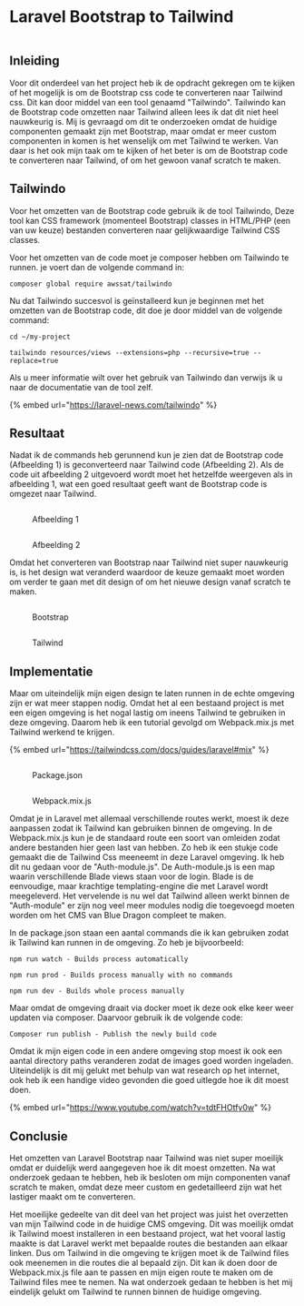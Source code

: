 # Laravel Bootstrap to Tailwind

<figure><img src="../../.gitbook/assets/vaklaravelbootstrapconvert.png" alt=""><figcaption></figcaption></figure>

## Inleiding

Voor dit onderdeel van het project heb ik de opdracht gekregen om te kijken of het mogelijk is om de Bootstrap css code te converteren naar Tailwind css. Dit kan door middel van een tool genaamd "Tailwindo". Tailwindo kan de Bootstrap code omzetten naar Tailwind alleen lees ik dat dit niet heel nauwkeurig is. Mij is gevraagd om dit te onderzoeken omdat de huidige componenten gemaakt zijn met Bootstrap, maar omdat er meer custom componenten in komen is het wenselijk om met Tailwind te werken. Van daar is het ook mijn taak om te kijken of het beter is om de Bootstrap code te converteren naar Tailwind, of om het gewoon vanaf scratch te maken.&#x20;

## Tailwindo

Voor het omzetten van de Bootstrap code gebruik ik de tool Tailwindo, Deze tool kan CSS framework (momenteel Bootstrap) classes in HTML/PHP (een van uw keuze) bestanden converteren naar gelijkwaardige Tailwind CSS classes.

Voor het omzetten van de code moet je composer hebben om Tailwindo te runnen. je voert dan de volgende command in:&#x20;

```
composer global require awssat/tailwindo
```

Nu dat Tailwindo succesvol is geïnstalleerd kun je beginnen met het omzetten van de Bootstrap code, dit doe je door middel van de volgende command:

```
cd ~/my-project

tailwindo resources/views --extensions=php --recursive=true --replace=true
```

Als u meer informatie wilt over het gebruik van Tailwindo dan verwijs ik u naar de documentatie van de tool zelf.

{% embed url="https://laravel-news.com/tailwindo" %}

## Resultaat

Nadat ik de commands heb gerunnend kun je zien dat de Bootstrap code (Afbeelding 1) is geconverteerd naar Tailwind code (Afbeelding 2). Als de code uit afbeelding 2 uitgevoerd wordt moet het hetzelfde weergeven als in afbeelding 1, wat een goed resultaat geeft want de Bootstrap code is omgezet naar Tailwind.

<div>

<figure><img src="../../.gitbook/assets/snapshotbootstrap.png" alt=""><figcaption><p>Afbeelding 1</p></figcaption></figure>

 

<figure><img src="../../.gitbook/assets/snapshottailwind.png" alt=""><figcaption><p>Afbeelding 2</p></figcaption></figure>

</div>

Omdat het converteren van Bootstrap naar Tailwind niet super nauwkeurig is, is het design wat veranderd waardoor de keuze gemaakt moet worden om verder te gaan met dit design of om het nieuwe design vanaf scratch te maken.

<div>

<figure><img src="../../.gitbook/assets/loginschermbootstrap.png" alt=""><figcaption><p>Bootstrap</p></figcaption></figure>

 

<figure><img src="../../.gitbook/assets/loginschermtailwind.png" alt=""><figcaption><p>Tailwind</p></figcaption></figure>

</div>

## Implementatie

Maar om uiteindelijk mijn eigen design te laten runnen in de echte omgeving zijn er wat meer stappen nodig. Omdat het al een bestaand project is met een eigen omgeving is het nogal lastig om ineens Tailwind te gebruiken in deze omgeving. Daarom heb ik een tutorial gevolgd om Webpack.mix.js met Tailwind werkend te krijgen.

{% embed url="https://tailwindcss.com/docs/guides/laravel#mix" %}

<div>

<figure><img src="../../.gitbook/assets/package.json.png" alt=""><figcaption><p>Package.json</p></figcaption></figure>

 

<figure><img src="../../.gitbook/assets/webpackmixss.png" alt=""><figcaption><p>Webpack.mix.js</p></figcaption></figure>

</div>

Omdat je in Laravel met allemaal verschillende routes werkt, moest ik deze aanpassen zodat ik Tailwind kan gebruiken binnen de omgeving. In de Webpack.mix.js kun je de standaard route een soort van omleiden zodat andere bestanden hier geen last van hebben. Zo heb ik een stukje code gemaakt die de Tailwind Css meeneemt in deze Laravel omgeving. Ik heb dit nu gedaan voor de "Auth-module.js". De Auth-module.js is een map waarin verschillende Blade views staan voor de login. Blade is de eenvoudige, maar krachtige templating-engine die met Laravel wordt meegeleverd. Het vervelende is nu wel dat Tailwind alleen werkt binnen de  "Auth-module" er zijn nog veel meer modules nodig die toegevoegd moeten worden om het CMS van Blue Dragon compleet te maken.

In de package.json staan een aantal commands die ik kan gebruiken zodat ik Tailwind kan runnen in de omgeving. Zo heb je bijvoorbeeld:&#x20;

```
npm run watch - Builds process automatically

npm run prod - Builds process manually with no commands

npm run dev - Builds whole process manually
```

Maar omdat de omgeving draait via docker moet ik deze ook elke keer weer updaten via composer. Daarvoor gebruik ik de volgende code:

```
Composer run publish - Publish the newly build code
```

Omdat ik mijn eigen code in een andere omgeving stop moest ik ook een aantal directory paths veranderen zodat de images goed worden ingeladen. Uiteindelijk is dit mij gelukt met behulp van wat research op het internet, ook heb ik een handige video gevonden die goed uitlegde hoe ik dit moest doen.

{% embed url="https://www.youtube.com/watch?v=tdtFHOtfy0w" %}

## Conclusie

Het omzetten van Laravel Bootstrap naar Tailwind was niet super moeilijk omdat er duidelijk werd aangegeven hoe ik dit moest omzetten. Na wat onderzoek gedaan te hebben, heb ik besloten om mijn componenten vanaf scratch te maken, omdat deze meer custom en gedetailleerd zijn wat het lastiger maakt om te converteren.

Het moeilijke gedeelte van dit deel van het project was juist het overzetten van mijn Tailwind code in de huidige CMS omgeving. Dit was moeilijk omdat ik Tailwind moest installeren in een bestaand project, wat het vooral lastig maakte is dat Laravel werkt met bepaalde routes die bestanden aan elkaar linken. Dus om Tailwind in die omgeving te krijgen moet ik de Tailwind files ook meenemen in die routes die al bepaald zijn. Dit kan ik doen door de Webpack.mix.js file aan te passen en mijn eigen route te maken om de Tailwind files mee te nemen. Na wat onderzoek gedaan te hebben is het mij eindelijk gelukt om Tailwind te runnen binnen de huidige omgeving.
